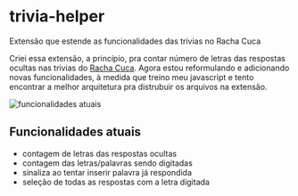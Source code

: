 # trivia-helper
Extensão que estende as funcionalidades das trivias no Racha Cuca

Criei essa extensão, a princípio, pra contar número de letras das respostas ocultas nas trivias do [Racha Cuca](https://rachacuca.com.br/trivia/54/100-frutas/).
Agora estou reformulando e adicionando novas funcionalidades, à medida que treino meu javascript e tento encontrar 
a melhor arquitetura pra distrubuir os arquivos na extensão.

![funcionalidades atuais](https://i.ibb.co/RPnTsxy/image.png)

## Funcionalidades atuais

 - contagem de letras das respostas ocultas
 - contagem das letras/palavras sendo digitadas
 - sinaliza ao tentar inserir palavra já respondida
 - seleção de todas as respostas com a letra digitada
